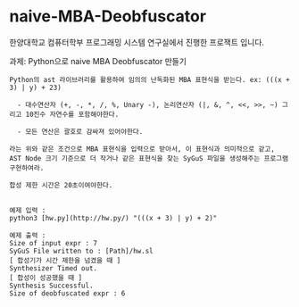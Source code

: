 # naive-MBA-Deobfuscator
한양대학교 컴퓨터학부 프로그래밍 시스템 연구실에서 진행한 프로잭트 입니다.

과제: Python으로 naive MBA Deobfuscator 만들기

    Python의 ast 라이브러리를 활용하여 임의의 난독화된 MBA 표현식을 받는다. ex: (((x + 3) | y) + 23)
    
      - 대수연산자 (+, -, *, /, %, Unary -), 논리연산자 (|, &, ^, <<, >>, ~) 그리고 10진수 자연수를 포함해야한다.
      
      - 모든 연산은 괄호로 감싸져 있어야한다.
      
    라는 위와 같은 조건으로 MBA 표현식을 입력으로 받아서, 이 표현식과 의미적으로 같고, AST Node 크기 기준으로 더 작거나 같은 표현식을 찾는 SyGuS 파일을 생성해주는 프로그램 구현하여라. 
    
    합성 제한 시간은 20초이여야한다.

    
    예제 입력 :
    python3 [hw.py](http://hw.py/) "(((x + 3) | y) + 2)"
    
    예제 출력 :
    Size of input expr : 7
    SyGuS File written to : [Path]/hw.sl
    [ 합성기가 시간 제한을 넘겼을 때 ]
    Synthesizer Timed out.
    [ 합성이 성공했을 때 ]
    Synthesis Successful.
    Size of deobfuscated expr : 6
